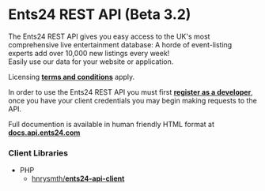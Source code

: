 Ents24 REST API (Beta 3.2)
===============

The Ents24 REST API gives you easy access to the UK's most comprehensive live entertainment database:  A horde of event-listing experts add over 10,000 new listings every week!  
Easily use our data for your website or application.  

Licensing [**terms and conditions**](http://docs.api.ents24.com/licensing) apply.

In order to use the Ents24 REST API you must first [**register as a developer**](https://docs.api.ents24.com/registration), once you have your client credentials you may begin making requests to the API.

Full documention is available in human friendly HTML format at [**docs.api.ents24.com**](http://docs.api.ents24.com/)

### Client Libraries

+ PHP
	+ [hnrysmth/**ents24-api-client**](https://github.com/hnrysmth/ents24-api-client)
